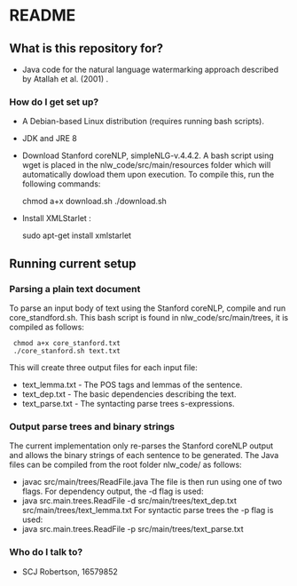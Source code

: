 # README #

## What is this repository for? ##

* Java code for the natural language watermarking approach described by Atallah et al. (2001) .

### How do I get set up? ###

* A Debian-based Linux distribution (requires running bash scripts).
* JDK and JRE 8
* Download Stanford coreNLP, simpleNLG-v.4.4.2. A bash script using wget is placed in the nlw_code/src/main/resources folder
which will automatically dowload them upon execution. To compile this, run the following commands:

    chmod a+x download.sh
    ./download.sh

* Install XMLStarlet : 

    sudo apt-get install xmlstarlet

## Running current setup ##

### Parsing a plain text document ###
To parse an input body of text using the Stanford coreNLP, compile and run core_standford.sh. This bash script is 
found in nlw_code/src/main/trees, it is compiled as follows:

     chmod a+x core_stanford.txt
     ./core_stanford.sh text.txt

This will create three output files for each input file:

* text_lemma.txt - The POS tags and lemmas of the sentence.
* text_dep.txt - The basic dependencies describing the text.
* text_parse.txt - The syntacting parse trees s-expressions.

### Output parse trees and binary strings ###
The current implementation only re-parses the Stanford coreNLP output and
allows the binary strings of each sentence to be generated. The Java files can be compiled
from the root folder nlw_code/ as follows:
* javac src/main/trees/ReadFile.java
The file is then run using one of two flags. For dependency output, the -d flag is used:
* java src.main.trees.ReadFile -d src/main/trees/text_dep.txt src/main/trees/text_lemma.txt
For syntactic parse trees the -p flag is used:
* java src.main.trees.ReadFile -p src/main/trees/text_parse.txt

### Who do I talk to? ###

* SCJ Robertson, 16579852